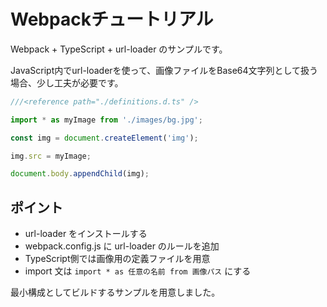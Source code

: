 # Webpackチュートリアル

Webpack + TypeScript + url-loader のサンプルです。

JavaScript内でurl-loaderを使って、画像ファイルをBase64文字列として扱う場合、少し工夫が必要です。

```ts
///<reference path="./definitions.d.ts" />

import * as myImage from './images/bg.jpg';

const img = document.createElement('img');

img.src = myImage;

document.body.appendChild(img);

```

## ポイント

- url-loader をインストールする
- webpack.config.js に url-loader のルールを追加
- TypeScript側では画像用の定義ファイルを用意
- import 文は `import * as 任意の名前 from 画像パス` にする

最小構成としてビルドするサンプルを用意しました。